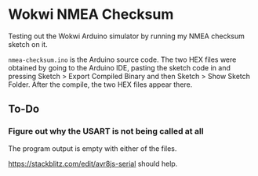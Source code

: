 # Wokwi NMEA Checksum

Testing out the Wokwi Arduino simulator by running my NMEA checksum sketch on
it.

`nmea-checksum.ino` is the Arduino source code. The two HEX files were obtained
by going to the Arduino IDE, pasting the sketch code in and pressing Sketch >
Export Compiled Binary and then Sketch > Show Sketch Folder. After the compile,
the two HEX files appear there.

## To-Do

### Figure out why the USART is not being called at all

The program output is empty with either of the files.

https://stackblitz.com/edit/avr8js-serial should help.
